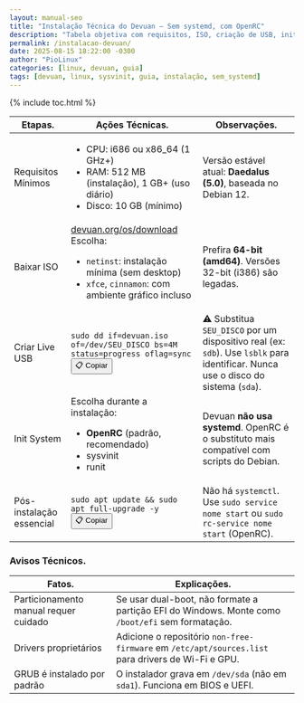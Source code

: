 ```yaml
---
layout: manual-seo
title: "Instalação Técnica do Devuan – Sem systemd, com OpenRC"
description: "Tabela objetiva com requisitos, ISO, criação de USB, init system e pós-instalação — sem linguagem informal, só referência técnica."
permalink: /instalacao-devuan/
date: 2025-08-15 18:22:00 -0300
author: "PioLinux"
categories: [linux, devuan, guia]
tags: [devuan, linux, sysvinit, guia, instalação, sem_systemd]
---
```



{% include toc.html %}

          
<section class="post-content">
  <table class="evergreen-table">
    <thead>
      <tr>
        <th>Etapas.</th>
        <th>Ações Técnicas.</th>
        <th>Observações.</th>
      </tr>
    </thead>
    <tbody>
      <tr>
        <td data-label="Etapa">Requisitos Mínimos</td>
        <td data-label="Ação Técnica">
          <ul>
            <li>CPU: i686 ou x86_64 (1 GHz+)</li>
            <li>RAM: 512 MB (instalação), 1 GB+ (uso diário)</li>
            <li>Disco: 10 GB (mínimo)</li>
          </ul>
        </td>
        <td data-label="Observação">Versão estável atual: <strong>Daedalus (5.0)</strong>, baseada no Debian 12.</td>
      </tr>
      <tr>
        <td data-label="Etapa">Baixar ISO</td>
        <td data-label="Ação Técnica">
          <a href="https://www.devuan.org/os/download" target="_blank" rel="noopener noreferrer">devuan.org/os/download</a><br>
          Escolha:
          <ul>
            <li><code>netinst</code>: instalação mínima (sem desktop)</li>
            <li><code>xfce</code>, <code>cinnamon</code>: com ambiente gráfico incluso</li>
          </ul>
        </td>
        <td data-label="Observação">Prefira <strong>64-bit (amd64)</strong>. Versões 32-bit (i386) são legadas.</td>
      </tr>
      <tr>
        <td data-label="Etapa">Criar Live USB</td>
        <td data-label="Ação Técnica">
          <code>sudo dd if=devuan.iso of=/dev/SEU_DISCO bs=4M status=progress oflag=sync</code>
          <button class="copy-btn" data-command="sudo dd if=devuan.iso of=/dev/SEU_DISCO bs=4M status=progress oflag=sync">📋 Copiar</button>
        </td>
        <td data-label="Observação">⚠️ Substitua <code>SEU_DISCO</code> por um dispositivo real (ex: <code>sdb</code>). Use <code>lsblk</code> para identificar. Nunca use o disco do sistema (<code>sda</code>).</td>
      </tr>
      <tr>
        <td data-label="Etapa">Init System</td>
        <td data-label="Ação Técnica">
          Escolha durante a instalação:
          <ul>
            <li><strong>OpenRC</strong> (padrão, recomendado)</li>
            <li>sysvinit</li>
            <li>runit</li>
          </ul>
        </td>
        <td data-label="Observação">Devuan <strong>não usa systemd</strong>. OpenRC é o substituto mais compatível com scripts do Debian.</td>
      </tr>
      <tr>
        <td data-label="Etapa">Pós-instalação essencial</td>
        <td data-label="Ação Técnica">
          <code>sudo apt update && sudo apt full-upgrade -y</code>
          <button class="copy-btn" data-command="sudo apt update && sudo apt full-upgrade -y">📋 Copiar</button>
        </td>
        <td data-label="Observação">Não há <code>systemctl</code>. Use <code>sudo service nome start</code> ou <code>sudo rc-service nome start</code> (OpenRC).</td>
      </tr>
    </tbody>
  </table>

  <h3 id="avisos">Avisos Técnicos.</h3>
  <table class="evergreen-table">
    <thead>
      <tr>
        <th>Fatos.</th>
        <th>Explicações.</th>
      </tr>
    </thead>
    <tbody>
      <tr>
        <td data-label="Fato">Particionamento manual requer cuidado</td>
        <td data-label="Explicação">Se usar dual-boot, não formate a partição EFI do Windows. Monte como <code>/boot/efi</code> sem formatação.</td>
      </tr>
      <tr>
        <td data-label="Fato">Drivers proprietários</td>
        <td data-label="Explicação">Adicione o repositório <code>non-free-firmware</code> em <code>/etc/apt/sources.list</code> para drivers de Wi-Fi e GPU.</td>
      </tr>
      <tr>
        <td data-label="Fato">GRUB é instalado por padrão</td>
        <td data-label="Explicação">O instalador grava em <code>/dev/sda</code> (não em <code>sda1</code>). Funciona em BIOS e UEFI.</td>
      </tr>
    </tbody>
  </table>
</section>

 


